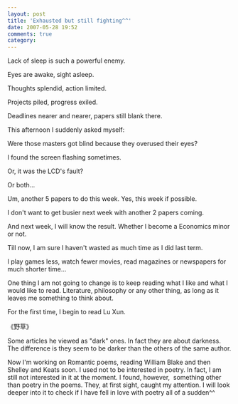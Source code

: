 ```yaml
---
layout: post
title: 'Exhausted but still fighting^^'
date: 2007-05-28 19:52
comments: true
category: 
---
```

    

Lack of sleep is such a powerful enemy.  

Eyes are awake, sight asleep.  

Thoughts splendid, action limited.  

Projects piled, progress exiled.  

Deadlines nearer and nearer, papers still blank there.  
  
This afternoon I suddenly asked myself:  

Were those masters got blind because they overused their eyes?  

I found the screen flashing sometimes.  

Or, it was the LCD's fault?  

Or both...  
  
Um, another 5 papers to do this week. Yes, this week if possible.  

I don't want to get busier next week with another 2 papers coming.  
  
And next week, I will know the result. Whether I become a Economics minor or not.  
  
Till now, I am sure I haven't wasted as much time as I did last term.  

I play games less, watch fewer movies, read magazines or newspapers for much shorter time...  

One thing I am not going to change is to keep reading what I like and what I would like to read. Literature, philosophy or any other thing, as long as it leaves me something to think about.  
  
For the first time, I begin to read Lu Xun.   

《野草》  

Some articles he viewed as "dark" ones. In fact they are about darkness. The difference is they seem to be darker than the others of the same author.  
  
Now I'm working on Romantic poems, reading William Blake and then Shelley and Keats soon. I used not to be interested in poetry. In fact, I am still not interested in it at the moment. I found, however,  something other than poetry in the poems. They, at first sight, caught my attention. I will look deeper into it to check if I have fell in love with poetry all of a sudden^^  

